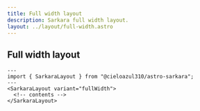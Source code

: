 ```yaml
---
title: Full width layout
description: Sarkara full width layout.
layout: ../layout/full-width.astro
---
```


## Full width layout

```astro
---
import { SarkaraLayout } from "@cieloazul310/astro-sarkara";
---
<SarkaraLayout variant="fullWidth">
  <!-- contents -->
</SarkaraLayout>
```
